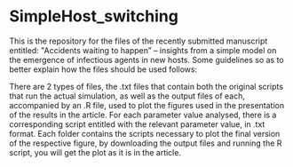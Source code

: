 # SimpleHost_switching
This is the repository for the files of the recently submitted manuscript entitled: "Accidents waiting to happen” – insights from a simple model on the emergence of infectious agents in new hosts. 
Some guidelines so as to better explain how the files should be used follows:

 There are 2 types of files, the .txt files that contain both the original scripts that run the actual simulation, as well as the output files of each, accompanied by an .R file, used to plot the figures used in the presentation of the results in the article. For each parameter value analysed, there is a corresponding script entitled with the relevant parameter value, in .txt format. Each folder contains the scripts necessary to plot the final version of the respective figure, by downloading the output files and running the R script, you will get the plot as it is in the article.
